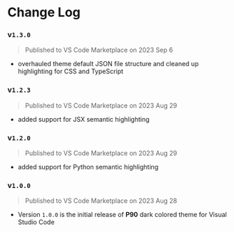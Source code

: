 # Change Log

### v`1.3.0`
> Published to VS Code Marketplace on 2023 Sep 6
* overhauled theme default JSON file structure and cleaned up highlighting for CSS and TypeScript

### v`1.2.3`
> Published to VS Code Marketplace on 2023 Aug 29
* added support for JSX semantic highlighting

### v`1.2.0`
> Published to VS Code Marketplace on 2023 Aug 29
* added support for Python semantic highlighting

### v`1.0.0`
> Published to VS Code Marketplace on 2023 Aug 28
* Version `1.0.0` is the initial release of **P90** dark colored theme for Visual Studio Code